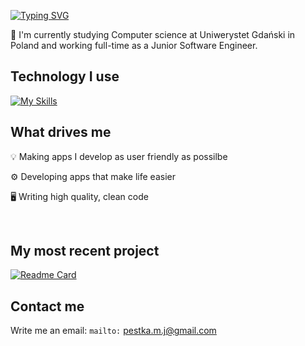 [![Typing SVG](https://readme-typing-svg.demolab.com?font=roboto+monopaspace&pause=1000&color=0066CC&width=435&lines=Hi%2C+I'm+Marcin)](https://git.io/typing-svg)

:open_book: I'm currently studying Computer science at Uniwerystet Gdański in Poland and working full-time as a Junior Software Engineer. 

## Technology I use
[![My Skills](https://skillicons.dev/icons?i=dotnet,cs,react,angular,ts,azure,git,visualstudio,vscode)](https://skillicons.dev)

## What drives me
:bulb: Making apps I develop as user friendly as possilbe

:gear: Developing apps that make life easier

:desktop_computer: Writing high quality, clean code


<br>

## My most recent project
[![Readme Card](https://github-readme-stats.vercel.app/api/pin/?username=marcinpestka&repo=personal-blog)](https://github.com/marcinpestka/personal-blog)


## Contact me 
Write me an email: ``mailto:`` pestka.m.j@gmail.com
